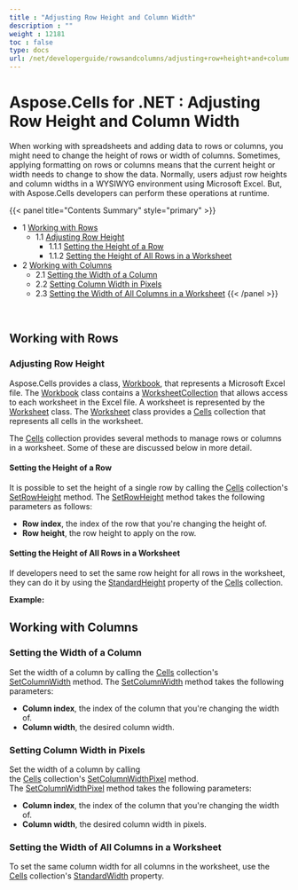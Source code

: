 ```yaml
---
title : "Adjusting Row Height and Column Width" 
description : "" 
weight : 12181 
toc : false
type: docs
url: /net/developerguide/rowsandcolumns/adjusting+row+height+and+column+width/
---
```


# Aspose.Cells for .NET : Adjusting Row Height and Column Width


When working with spreadsheets and adding data to rows or columns, you might need to change the height of rows or width of columns. Sometimes, applying formatting on rows or columns means that the current height or width needs to change to show the data. Normally, users adjust row heights and column widths in a WYSIWYG environment using Microsoft Excel. But, with Aspose.Cells developers can perform these operations at runtime.

{{< panel title="Contents Summary" style="primary" >}}
*   1 [Working with Rows](#working-with-rows)
    *   1.1 [Adjusting Row Height](#adjusting-row-height)
        *   1.1.1 [Setting the Height of a Row](#setting-the-height-of-a-row)
        *   1.1.2 [Setting the Height of All Rows in a Worksheet](#setting-the-height-of-all-rows-in-a-worksheet)
*   2 [Working with Columns](#working-with-columns)
    *   2.1 [Setting the Width of a Column](#setting-the-width-of-a-column)
    *   2.2 [Setting Column Width in Pixels](#setting-column-width-in-pixels)
    *   2.3 [Setting the Width of All Columns in a Worksheet](#setting-the-width-of-all-columns-in-a-worksheet)
{{< /panel >}}
 

 

## Working with Rows

### Adjusting Row Height

Aspose.Cells provides a class, [Workbook](https://apireference.aspose.com/net/cells/aspose.cells/workbook), that represents a Microsoft Excel file. The [Workbook](https://apireference.aspose.com/net/cells/aspose.cells/workbook) class contains a [WorksheetCollection](https://apireference.aspose.com/net/cells/aspose.cells/worksheetcollection) that allows access to each worksheet in the Excel file. A worksheet is represented by the [Worksheet](https://apireference.aspose.com/net/cells/aspose.cells/worksheet) class. The [Worksheet](https://apireference.aspose.com/net/cells/aspose.cells/worksheet) class provides a [Cells](https://apireference.aspose.com/net/cells/aspose.cells/cells) collection that represents all cells in the worksheet.

The [Cells](https://apireference.aspose.com/net/cells/aspose.cells/cells) collection provides several methods to manage rows or columns in a worksheet. Some of these are discussed below in more detail.

#### Setting the Height of a Row

It is possible to set the height of a single row by calling the [Cells](https://apireference.aspose.com/net/cells/aspose.cells/cells) collection's [SetRowHeight](https://apireference.aspose.com/net/cells/aspose.cells/cells/methods/setrowheight) method. The [SetRowHeight](https://apireference.aspose.com/net/cells/aspose.cells/cells/methods/setrowheight) method takes the following parameters as follows:

*   **Row index**, the index of the row that you're changing the height of.
*   **Row height**, the row height to apply on the row.

#### Setting the Height of All Rows in a Worksheet

If developers need to set the same row height for all rows in the worksheet, they can do it by using the [StandardHeight](https://apireference.aspose.com/net/cells/aspose.cells/cells/properties/standardheight) property of the [Cells](https://apireference.aspose.com/net/cells/aspose.cells/cells) collection.

**Example:**

## Working with Columns

### Setting the Width of a Column

Set the width of a column by calling the [Cells](https://apireference.aspose.com/net/cells/aspose.cells/cells) collection's [SetColumnWidth](https://apireference.aspose.com/net/cells/aspose.cells/cells/methods/setcolumnwidth) method. The [SetColumnWidth](https://apireference.aspose.com/net/cells/aspose.cells/cells/methods/setcolumnwidth) method takes the following parameters:

*   **Column index**, the index of the column that you're changing the width of.
*   **Column width**, the desired column width.

### Setting Column Width in Pixels

Set the width of a column by calling the [Cells](https://apireference.aspose.com/net/cells/aspose.cells/cells) collection's [SetColumnWidthPixel](https://apireference.aspose.com/net/cells/aspose.cells/cells/methods/setcolumnwidthpixel) method. The [SetColumnWidthPixel](https://apireference.aspose.com/net/cells/aspose.cells/cells/methods/setcolumnwidthpixel) method takes the following parameters:

*   **Column index**, the index of the column that you're changing the width of.
*   **Column width**, the desired column width in pixels.

### Setting the Width of All Columns in a Worksheet

To set the same column width for all columns in the worksheet, use the [Cells](https://apireference.aspose.com/net/cells/aspose.cells/cells) collection's [StandardWidth](https://apireference.aspose.com/net/cells/aspose.cells/cells/properties/standardwidth) property.

